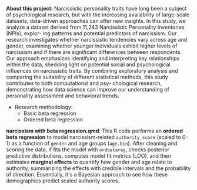**About this project:**
Narcissistic personality traits have long been a subject of psychological research, but with the
increasing availability of large-scale datasets, data-driven approaches can offer new insights. In this
study, we analyze a dataset derived from 11,243 Narcissistic Personality Inventories (NPIs), explor-
ing patterns and potential predictors of narcissism. Our research investigates whether narcissistic
tendencies vary across age and gender, examining whether younger individuals exhibit higher levels
of narcissism and if there are significant differences between respondents. Our approach emphasizes
identifying and interpreting key relationships within the data, shedding light on potential social and
psychological influences on narcissistic traits. By combining exploratory analysis and comparing the
suitability of different statistical methods, this study contributes to both computational and psy-
chological research, demonstrating how data science can improve our understanding of personality
assessment and behavioral trends.

- Research methodology:
    - Basic beta regression
    - Ordered beta regression

**narcissism with beta regression.qmd**: This R code performs an **ordered beta regression** to model narcissism-related `authority_score` (scaled to 0-1) as a function of `gender` 
and age groups (`age.bin`). After cleaning and scoring the data, if fits the model with `ordbetareg`, checks posterior predictive distributions, computes model fit metrics (LOO), and 
then estimates **marginal effects** to quantify how gender and age relate to authority, summarizing the effects with credible intervals and the probability of direction. Essentially,
it's a Bayesian approach to see how these demographics predict scaled authority scores. 

